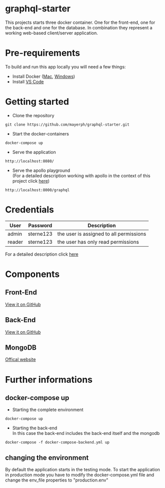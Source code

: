 # graphql-starter
This projects starts three docker container. One for the front-end, one for the back-end and one for the database. In combination they represent a working web-based client/server application. 

# Pre-requirements

To build and run this app locally you will need a few things:

-   Install Docker ([Mac](https://runnable.com/docker/install-docker-on-macos), [Windows](https://runnable.com/docker/install-docker-on-windows-10))
-   Install [VS Code](https://code.visualstudio.com/)


# Getting started

- Clone the repository
```
git clone https://github.com/mayerph/graphql-starter.git
```

- Start the docker-containers
```
docker-compose up
```

- Serve the application
```
http://localhost:8080/
```

- Serve the apollo playground</br>(For a detailed description working with apollo in the context of this project click [here](https://github.com/mayerph/grapqhl-server-starter#operations))
```
http://localhost:8000/graphql
```


# Credentials
| User | Password | Description
| ---------------------------------------------- | -----------------------------------------------------------------------------------------------|-----------------------------------------------------------------------------------------------|
| admin                                   | sterne123     | the user is assigned to all permissions
| reader                                   | sterne123     | the user has only read permissions

For a detailed description click [here](https://github.com/mayerph/grapqhl-server-starter#default-application-data)

# Components
## Front-End
[View it on GitHub](https://github.com/mayerph/graphql-client-starter)

## Back-End
[View it on GitHub](https://github.com/mayerph/grapqhl-server-starter)

## MongoDB
[Offical website](https://www.mongodb.com/what-is-mongodb)

# Further informations
## docker-compose up
- Starting the complete environment
```
docker-compose up
```

- Starting the back-end</br>In this case the back-end includes the back-end itself and the mongodb
```
docker-compose -f docker-compose-backend.yml up
```

## changing the environment
By default the application starts in the testing mode. To start the application in production mode you have to modify the docker-compose.yml file and change the env_file properties to "production.env"
